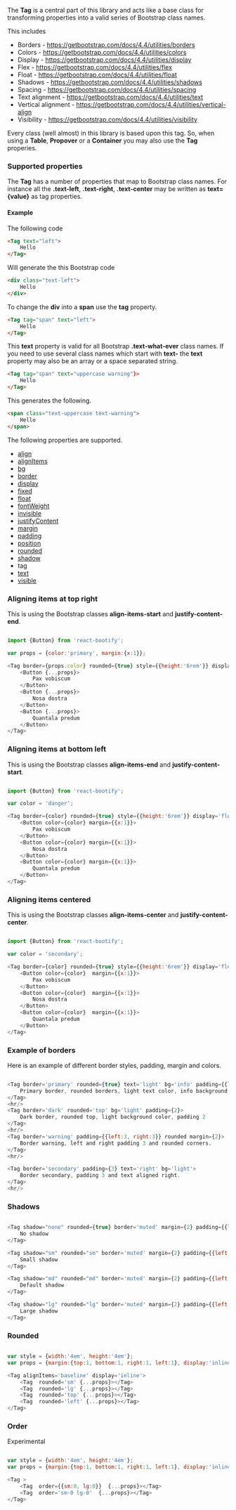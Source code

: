 
The **Tag** is a central part of this library and acts like a base class for transforming properties into a valid
series of Bootstrap class names.

This includes

* Borders - https://getbootstrap.com/docs/4.4/utilities/borders
* Colors - https://getbootstrap.com/docs/4.4/utilities/colors
* Display - https://getbootstrap.com/docs/4.4/utilities/display
* Flex - https://getbootstrap.com/docs/4.4/utilities/flex
* Float - https://getbootstrap.com/docs/4.4/utilities/float
* Shadows - https://getbootstrap.com/docs/4.4/utilities/shadows
* Spacing - https://getbootstrap.com/docs/4.4/utilities/spacing
* Text alignment - https://getbootstrap.com/docs/4.4/utilities/text
* Vertical alignment - https://getbootstrap.com/docs/4.4/utilities/vertical-align
* Visibility - https://getbootstrap.com/docs/4.4/utilities/visibility

Every class (well almost) in this library is based upon this tag. So, when using a **Table**, **Propover** or a **Container**
you may also use the **Tag** properies.

### Supported properties

The **Tag** has a number of properties that map to Bootstrap class names.
For instance all the **.text-left**, **.text-right**, **.text-center** may be written as **text={value}** as tag properties.

#### Example

The following code

```html static
<Tag text="left">
    Hello
</Tag>
```

Will generate the this Bootstrap code

```html static
<div class="text-left">
    Hello
</div>
```

To change the **div** into a **span** use the **tag** property.

```html static
<Tag tag="span" text="left">
    Hello
</Tag>
```

This **text** property is valid for all Bootstrap **.text-what-ever** class names.
If you need to use several class names which start with **text-** the **text** property 
may also be an array or a space separated string.


```html static
<Tag tag="span" text="uppercase warning"}>
    Hello
</Tag>
```

This generates the following.

```html static
<span class="text-uppercase text-warning">
    Hello
</span>
```


The following properties are supported.

* [align](https://getbootstrap.com/docs/4.4/utilities/vertical-align)
* [alignItems](https://getbootstrap.com/docs/4.4/utilities/flex/#align-items)
* [bg](https://getbootstrap.com/docs/4.4/utilities/colors/#background-color)
* [border](https://getbootstrap.com/docs/4.4/utilities/borders)
* [display](https://getbootstrap.com/docs/4.4/utilities/display) 
* [fixed](https://getbootstrap.com/docs/4.4/utilities/position)
* [float](https://getbootstrap.com/docs/4.4/utilities/float)
* [fontWeight](https://getbootstrap.com/docs/4.4/utilities/text/#font-weight-and-italics)
* [invisible](https://getbootstrap.com/docs/4.4/utilities/visibility)
* [justifyContent](https://getbootstrap.com/docs/4.4/utilities/flex/#justify-content)
* [margin](https://getbootstrap.com/docs/4.4/utilities/spacing) 
* [padding](https://getbootstrap.com/docs/4.4/utilities/spacing)
* [position](https://getbootstrap.com/docs/4.4/utilities/position)
* [rounded](https://getbootstrap.com/docs/4.4/utilities/borders/#border-radius)
* [shadow](https://getbootstrap.com/docs/4.4/utilities/shadows)
* tag
* [text](https://getbootstrap.com/docs/4.4/utilities/text) 
* [visible](https://getbootstrap.com/docs/4.4/utilities/visibility)

### Aligning items at top right

This is using the Bootstrap classes **align-items-start** and **justify-content-end**.


```js

import {Button} from 'react-bootify';

var props = {color:'primary', margin:{x:1}};

<Tag border={props.color} rounded={true} style={{height:'6rem'}} display='flex' alignItems='start' justifyContent={{sm:'end', lg:'start'}} padding={2} >
    <Button {...props}>
        Pax vobiscum
    </Button>
    <Button {...props}>
        Nosa dostra
    </Button>
    <Button {...props}>
        Quantala predum
    </Button>
</Tag>

```


### Aligning items at bottom left

This is using the Bootstrap classes **align-items-end** and **justify-content-start**.

```js

import {Button} from 'react-bootify';

var color = 'danger';

<Tag border={color} rounded={true} style={{height:'6rem'}} display='flex' alignItems='end' justifyContent='start' padding={2} >
    <Button color={color} margin={{x:1}}>
        Pax vobiscum
    </Button>
    <Button color={color} margin={{x:1}}>
        Nosa dostra
    </Button>
    <Button color={color} margin={{x:1}}>
        Quantala predum
    </Button>
</Tag>

```

### Aligning items centered

This is using the Bootstrap classes **align-items-center** and **justify-content-center**.


```js

import {Button} from 'react-bootify';

var color = 'secondary';

<Tag border={color} rounded={true} style={{height:'6rem'}} display='flex' alignItems='center' justifyContent='center' padding={2} >
    <Button color={color}  margin={{x:1}}>
        Pax vobiscum
    </Button>
    <Button color={color}  margin={{x:1}}>
        Nosa dostra
    </Button>
    <Button color={color}  margin={{x:1}}>
        Quantala predum
    </Button>
</Tag>

```


### Example of borders

Here is an example of different border styles, padding, margin and colors.

```js

<Tag border='primary' rounded={true} text='light' bg='info' padding={{left:3, right:3, bottom:2, top:2}}>
    Primary border, rounded borders, light text color, info background color and some padding 
</Tag>
<hr/>
<Tag border='dark' rounded='top' bg='light' padding={2}>
    Dark border, rounded top, light background color, padding 2
</Tag>
<hr/>
<Tag border='warning' padding={{left:3, right:3}} rounded margin={2}>
    Border warning, left and right padding 3 and rounded corners.
</Tag>
<hr/>

<Tag border='secondary' padding={3} text='right' bg='light'>
    Border secondary, padding 3 and text aligned right.
</Tag>
<hr/>


```

### Shadows

```js

<Tag shadow="none" rounded={true} border='muted' margin={2} padding={{left:4, right:4, y:2}}>
    No shadow
</Tag>

<Tag shadow="sm" rounded="sm" border='muted' margin={2} padding={{left:4, right:4, y:2}}>
    Small shadow
</Tag>

<Tag shadow="md" rounded="md" border='muted' margin={2} padding={{left:4, right:4, y:2}}>
    Default shadow
</Tag>

<Tag shadow="lg" rounded="lg" border='muted' margin={2} padding={{left:4, right:4, y:2}}>
    Large shadow
</Tag>


```


### Rounded


```js

var style = {width:'4em', height:'4em'};
var props = {margin:{top:1, bottom:1, right:1, left:1}, display:'inline-block', bg:'info', border:'dark', style:style};

<Tag alignItems='baseline' display='inline'>
    <Tag  rounded='sm' {...props}></Tag>
    <Tag  rounded='lg' {...props}></Tag>
    <Tag  rounded='top' {...props}></Tag>
    <Tag  rounded='left' {...props}></Tag>
</Tag>
```

### Order

Experimental


```js

var style = {width:'4em', height:'4em'};
var props = {margin:{top:1, bottom:1, right:1, left:1}, display:'inline-block', bg:'info', border:'dark', style:style};

<Tag >
    <Tag  order={{sm:0, lg:0}}  {...props}></Tag>
    <Tag  order='sm-0 lg-0'  {...props}></Tag>
</Tag>
```
